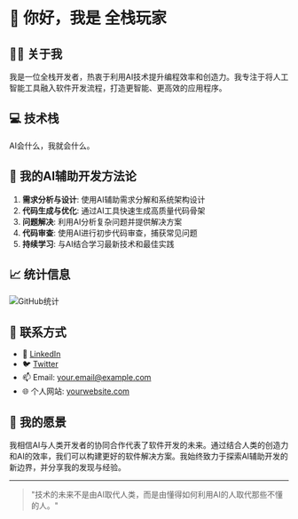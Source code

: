 # 👋 你好，我是 全栈玩家

## 🧑‍💻 关于我

我是一位全栈开发者，热衷于利用AI技术提升编程效率和创造力。我专注于将人工智能工具融入软件开发流程，打造更智能、更高效的应用程序。

## 💻 技术栈

AI会什么，我就会什么。

## 🚀 我的AI辅助开发方法论

1. **需求分析与设计**: 使用AI辅助需求分解和系统架构设计
2. **代码生成与优化**: 通过AI工具快速生成高质量代码骨架
3. **问题解决**: 利用AI分析复杂问题并提供解决方案
4. **代码审查**: 使用AI进行初步代码审查，捕获常见问题
5. **持续学习**: 与AI结合学习最新技术和最佳实践

## 📈 统计信息

![GitHub统计](https://github-readme-stats.vercel.app/api?username=FullStackPlay&show_icons=true&theme=radical)

## 🤝 联系方式

- 💼 [LinkedIn](https://linkedin.com/in/yourprofile)
- 🐦 [Twitter](https://twitter.com/yourhandle)
- 📫 Email: your.email@example.com
- 🌐 个人网站: [yourwebsite.com](https://yourwebsite.com)

## 🌱 我的愿景

我相信AI与人类开发者的协同合作代表了软件开发的未来。通过结合人类的创造力和AI的效率，我们可以构建更好的软件解决方案。我始终致力于探索AI辅助开发的新边界，并分享我的发现与经验。

---

> "技术的未来不是由AI取代人类，而是由懂得如何利用AI的人取代那些不懂的人。" 
